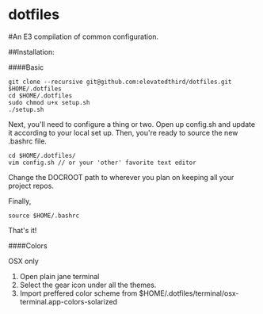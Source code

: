 dotfiles
========

#An E3 compilation of common configuration.

##Installation:

####Basic

    git clone --recursive git@github.com:elevatedthird/dotfiles.git $HOME/.dotfiles
    cd $HOME/.dotfiles
    sudo chmod u+x setup.sh
    ./setup.sh

Next, you'll need to configure a thing or two. Open up config.sh and update it according to your local set up. Then, you're ready to source the new .bashrc file.

    cd $HOME/.dotfiles/
    vim config.sh // or your 'other' favorite text editor

Change the DOCROOT path to wherever you plan on keeping all your project repos. 

Finally,

    source $HOME/.bashrc

That's it!

####Colors

OSX only

  1. Open plain jane terminal
  1. Select the gear icon under all the themes.
  1. Import preffered color scheme from $HOME/.dotfiles/terminal/osx-terminal.app-colors-solarized
